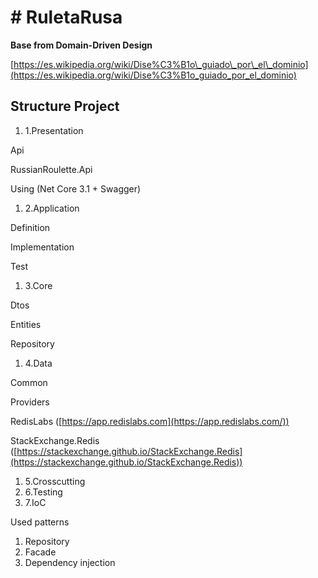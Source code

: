 # # RuletaRusa

**Base from Domain-Driven Design**

[https://es.wikipedia.org/wiki/Dise%C3%B1o\_guiado\_por\_el\_dominio](https://es.wikipedia.org/wiki/Dise%C3%B1o_guiado_por_el_dominio)

## Structure Project

1. 1.Presentation

Api

RussianRoulette.Api

Using (Net Core 3.1 + Swagger)

1. 2.Application

Definition

Implementation

Test

1. 3.Core

Dtos

Entities

Repository

1. 4.Data

Common

Providers

RedisLabs ([https://app.redislabs.com](https://app.redislabs.com/))

StackExchange.Redis ([https://stackexchange.github.io/StackExchange.Redis](https://stackexchange.github.io/StackExchange.Redis))

1. 5.Crosscutting
2. 6.Testing
3. 7.IoC

Used patterns

1. Repository
2. Facade
3. Dependency injection